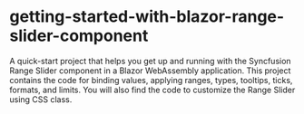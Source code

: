 # getting-started-with-blazor-range-slider-component
A quick-start project that helps you get up and running with the Syncfusion Range Slider component in a Blazor WebAssembly application. This project contains the code for binding values, applying ranges, types, tooltips, ticks, formats, and limits. You will also find the code to customize the Range Slider using CSS class.
